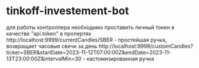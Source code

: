 # tinkoff-investement-bot

для работы контроллера необходимо проставить личный токен в качестве "api.token" в пропертях
http://localhost:9999/currentCandles/SBER - простейшая ручка, возвращает часовые свечи за день
http://localhost:9999/customCandles?ticker=SBER&startDate=2023-11-12T07:00:00Z&endDate=2023-11-13T23:00:00Z&intervalMin=30 - кастомизированная ручка 